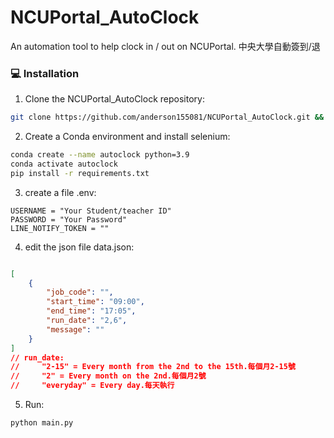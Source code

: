 # NCUPortal_AutoClock
An automation tool to help clock in / out on NCUPortal.
中央大學自動簽到/退

### 💻 Installation

1. Clone the NCUPortal_AutoClock repository:

```sh
git clone https://github.com/anderson155081/NCUPortal_AutoClock.git && cd NCUPortal_AutoClock
```

2. Create a Conda environment and install selenium:

```sh
conda create --name autoclock python=3.9
conda activate autoclock
pip install -r requirements.txt
```
3. create a file .env:

```env
USERNAME = "Your Student/teacher ID"
PASSWORD = "Your Password"
LINE_NOTIFY_TOKEN = "" 
```
4. edit the json file data.json:

```json

[
    {
        "job_code": "",
        "start_time": "09:00",
        "end_time": "17:05",
        "run_date": "2,6",
        "message": ""
    }
]
// run_date:
//     "2-15" = Every month from the 2nd to the 15th.每個月2-15號
//     "2" = Every month on the 2nd.每個月2號
//     "everyday" = Every day.每天執行

```

5. Run:

```sh
python main.py
```
